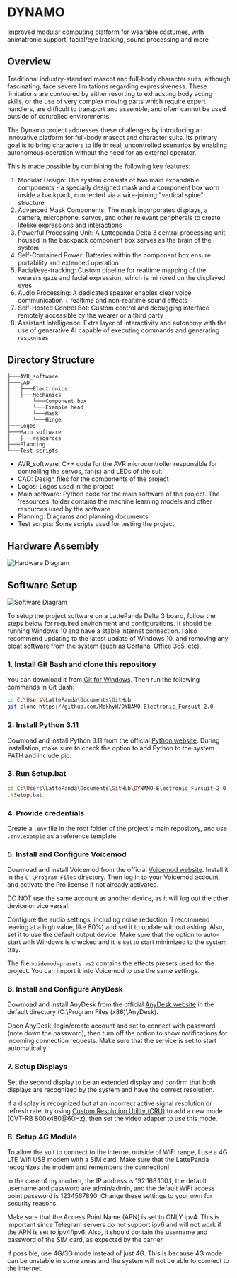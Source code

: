# DYNAMO

Improved modular computing platform for wearable costumes, with animatronic support, facial/eye tracking, sound processing and more

## Overview

Traditional industry-standard mascot and full-body character suits, although fascinating, face severe limitations regarding expressiveness. These limitations are contoured by either resorting to exhausting body acting skills, or the use of very complex moving parts which require expert handlers, are difficult to transport and assemble, and often cannot be used outside of controlled environments.

The Dynamo project addresses these challenges by introducing an innovative platform for full-body mascot and character suits. Its primary goal is to bring characters to life in real, uncontrolled scenarios by enabling autonomous operation without the need for an external operator. 

This is made possible by combining the following key features:

1. Modular Design: The system consists of two main expandable components - a specially designed mask and a component box worn inside a backpack, connected via a wire-joining "vertical spine" structure
2. Advanced Mask Components: The mask incorporates displays, a camera, microphone, servos, and other relevant peripherals to create lifelike expressions and interactions
3. Powerful Processing Unit: A Lattepanda Delta 3 central processing unit housed in the backpack component box serves as the brain of the system
4. Self-Contained Power: Batteries within the component box ensure portability and extended operation
5. Facial/eye-tracking: Custom pipeline for realtime mapping of the wearers gaze and facial expression, which is mirrored on the displayed eyes
6. Audio Processing: A dedicated speaker enables clear voice communication + realtime and non-realtime sound effects
7. Self-Hosted Control Bot: Custom control and debugging interface remotely accessible by the wearer or a third party
8. Assistant Intelligence: Extra layer of interactivity and autonomy with the use of generative AI capable of executing commands and generating responses

## Directory Structure

```
├───AVR_software
├───CAD
│   ├───Electronics
│   ├───Mechanics
│       └───Component box
│       └───Example head
│       └───Mask
│       └───Hinge
├───Logos
├───Main software
│   ├───resources
├───Planning
└───Test scripts
```

- AVR_software: C++ code for the AVR microcontroller responsible for controlling the servos, fan(s) and LEDs of the suit
- CAD: Design files for the components of the project
- Logos: Logos used in the project
- Main software: Python code for the main software of the project. The 'resources' folder contains the machine learning models and other resources used by the software
- Planning: Diagrams and planning documents
- Test scripts: Some scripts used for testing the project

## Hardware Assembly

![Hardware Diagram](Planning/Hardware.png)

## Software Setup

![Software Diagram](Planning/Software.png)

To setup the project software on a LattePanda Delta 3 board, follow the steps below for required environment and configurations. It should be running Windows 10 and have a stable internet connection.
I also recommend updating to the latest update of Windows 10, and removing any bloat software from the system (such as Cortana, Office 365, etc).

### 1. Install Git Bash and clone this repository

You can download it from [Git for Windows](https://gitforwindows.org/).
Then run the following commands in Git Bash:
```bash
cd C:\Users\LattePanda\Documents\GitHub
git clone https://github.com/MekhyW/DYNAMO-Electronic_Fursuit-2.0
```

### 2. Install Python 3.11

Download and install Python 3.11 from the official [Python website](https://www.python.org/). During installation, make sure to check the option to add Python to the system PATH and include pip.

### 3. Run Setup.bat

```bash
cd C:\Users\LattePanda\Documents\GitHub\DYNAMO-Electronic_Fursuit-2.0
.\Setup.bat
```

### 4. Provide credentials

Create a `.env` file in the root folder of the project's main repository, and use `.env.example` as a reference template.

### 5. Install and Configure Voicemod

Download and install Voicemod from the official [Voicemod website](https://www.voicemod.net/). Install it in the `C:\Program Files` directory. Then log in to your Voicemod account and activate the Pro license if not already activated.

DO NOT use the same account as another device, as it will log out the other device or vice versa!!

Configure the audio settings, including noise reduction (I recommend leaving at a high value, like 80%) and set it to update without asking. Also, set it to use the default output device. Make sure that the option to auto-start with Windows is checked and it is set to start minimized to the system tray.

The file `voidemod-presets.vs2` contains the effects presets used for the project. You can import it into Voicemod to use the same settings.

### 6. Install and Configure AnyDesk

Download and install AnyDesk from the official [AnyDesk website](https://anydesk.com/) in the default directory (C:\Program Files (x86)\AnyDesk). 

Open AnyDesk, login/create account and set to connect with password (note down the password), then turn off the option to show notifications for incoming connection requests.
Make sure that the service is set to start automatically.

### 7. Setup Displays

Set the second display to be an extended display and confirm that both displays are recognized by the system and have the correct resolution.

If a display is recognized but at an incorrect active signal resolution or refresh rate, try using [Custom Resolution Utility (CRU)](https://customresolutionutility.net/) to add a new mode (CVT-RB 800x480@60Hz), then set the video adapter to use this mode.

### 8. Setup 4G Module

To allow the suit to connect to the internet outside of WiFi range, I use a 4G LTE Wifi USB modem with a SIM card. Make sure that the LattePanda recognizes the modem and remembers the connection!

In the case of my modem, the IP address is 192.168.100.1, the default username and password are admin/admin, and the default WiFi access point password is 1234567890. Change these settings to your own for security reasons.

Make sure that the Access Point Name (APN) is set to ONLY ipv4. This is important since Telegram servers do not support ipv6 and will not work if the APN is set to ipv4/ipv6. Also, it should contain the username and password of the SIM card, as expected by the carrier.

If possible, use 4G/3G mode instead of just 4G. This is because 4G mode can be unstable in some areas and the system will not be able to connect to the internet.
